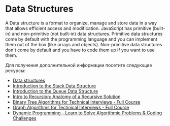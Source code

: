 # Data Structures

A Data structure is a format to organize, manage and store data in a way that allows efficient access and modification. JavaScript has primitive (built-in) and non-primitive (not built-in) data structures. Primitive data structures come by default with the programming language and you can implement them out of the box (like arrays and objects). Non-primitive data structures don't come by default and you have to code them up if you want to use them.

Для получения дополнительной информации посетите следующие ресурсы:

- [ Data structures](https://www.freecodecamp.org/news/data-structures-in-javascript-with-examples/#what-is-a-data-structure)
- [Introduction to the Stack Data Structure](https://youtu.be/4F-BnR2XwqU)
- [Introduction to the Queue Data Structure](https://youtu.be/GRA_3Ppl2ZI)
- [Intro to Recursion: Anatomy of a Recursive Solution](https://youtu.be/yBWlPte6FhA)
- [Binary Tree Algorithms for Technical Interviews - Full Course](https://youtu.be/fAAZixBzIAI)
- [Graph Algorithms for Technical Interviews - Full Course](https://youtu.be/tWVWeAqZ0WU)
- [Dynamic Programming - Learn to Solve Algorithmic Problems & Coding Challenges](https://youtu.be/oBt53YbR9Kk)
